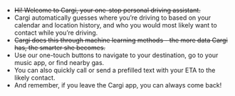 * ~~Hi! Welcome to Cargi, your one-stop personal driving assistant.~~
* Cargi automatically guesses where you’re driving to based on your calendar and location history, and who you would most likely want to contact while you’re driving. 
* ~~Cargi does this through machine learning methods - the more data Cargi has, the smarter she becomes.~~
* Use our one-touch buttons to navigate to your destination, go to your music app, or find nearby gas.
* You can also quickly call or send a prefilled text with your ETA to the likely contact.
* And remember, if you leave the Cargi app, you can always come back!
